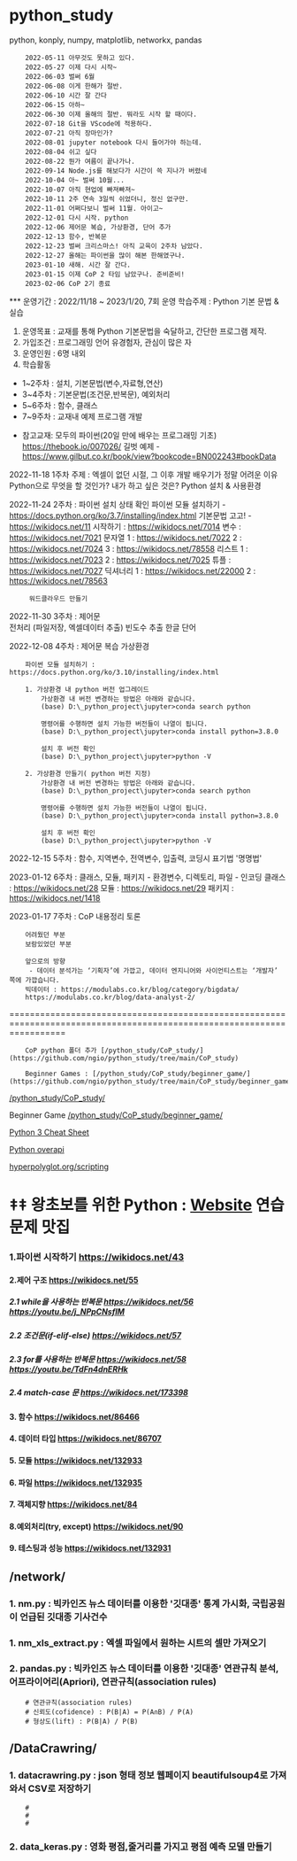 # python_study
python, konply, numpy, matplotlib, networkx, pandas


        2022-05-11 아무것도 못하고 있다. 
        2022-05-27 이제 다시 시작~
        2022-06-03 벌써 6월
        2022-06-08 이게 한해가 절반.
        2022-06-10 시간 잘 간다
        2022-06-15 아하~ 
        2022-06-30 이제 올해의 절반. 뭐라도 시작 할 때이다. 
        2022-07-18 Git을 VScode에 적용하다.
        2022-07-21 아직 장마인가?
        2022-08-01 jupyter notebook 다시 들어가야 하는데. 
        2022-08-04 쉬고 싶다
        2022-08-22 뭔가 여름이 끝나가나.
        2022-09-14 Node.js를 해보다가 시간이 쓱 지나가 버렸네
        2022-10-04 아~ 벌써 10월...
        2022-10-07 아직 현업에 빠져빠져~ 
        2022-10-11 2주 연속 3일씩 쉬었더니, 정신 없구만. 
        2022-11-01 어쩌다보니 벌써 11월. 아이고~
        2022-12-01 다시 시작. python
        2022-12-06 제어문 복습, 가상환경, 단어 추가
        2022-12-13 함수, 반복문
        2022-12-23 벌써 크리스마스! 아직 교육이 2주차 남았다. 
        2022-12-27 올해는 파이썬을 많이 해본 한해였구나.
        2023-01-10 새해. 시간 잘 간다.
        2023-01-15 이제 CoP 2 타임 남았구나. 준비준비!
        2023-02-06 CoP 2기 종료
        

*** 운영기간 : 2022/11/18 ~ 2023/1/20, 7회 운영 
   학습주제 : Python 기본 문법 & 실습				
1. 운영목표 : 교재를 통해 Python 기본문법을 숙달하고, 간단한 프로그램 제작.				
2. 가입조건 : 프로그래밍 언어 유경험자, 관심이 많은 자				
3. 운영인원 : 6명 내외				
4. 학습활동 		
 - 1~2주차 : 설치, 기본문법(변수,자료형,연산)
 - 3~4주차 : 기본문법(조건문,반복문), 예외처리
 - 5~6주차 : 함수, 클래스
 - 7~9주차 : 교재내 예제 프로그램 개발


 * 참고교재: 모두의 파이썬(20일 만에 배우는 프로그래밍 기초)  https://thebook.io/007026/
            길벗 예제 - https://www.gilbut.co.kr/book/view?bookcode=BN002243#bookData

        
        
2022-11-18
1주차 주제 : 엑셀이 없던 시절, 그 이후 
            개발 배우기가 정말 어려운 이유
            Python으로 무엇을 할 것인가? 
            내가 하고 싶은 것은?
            Python 설치 & 사용환경

2022-11-24
2주차 : 파이썬 설치 상태 확인 
        파이썬 모듈 설치하기 - https://docs.python.org/ko/3.7/installing/index.html
        기본문법 고고!   - https://wikidocs.net/11
           시작하기 : https://wikidocs.net/7014
           변수 : https://wikidocs.net/7021
           문자열 1 : https://wikidocs.net/7022
                  2 : https://wikidocs.net/7024
                  3 : https://wikidocs.net/78558
           리스트 1 : https://wikidocs.net/7023
                 2 : https://wikidocs.net/7025
            튜플 : https://wikidocs.net/7027
            딕셔너리 1 : https://wikidocs.net/22000
                    2 : https://wikidocs.net/78563
          
         워드클라우드 만들기


2022-11-30
3주차 : 제어문   
        전처리 (파일저장, 엑셀데이터 추출)
        빈도수 추출 한글 단어



2022-12-08
4주차 : 제어문 복습
        가상환경

        
        파이썬 모듈 설치하기 : https://docs.python.org/ko/3.10/installing/index.html

        1. 가상환경 내 python 버전 업그레이드
            가상환경 내 버전 변경하는 방법은 아래와 같습니다.
            (base) D:\_python_project\jupyter>conda search python
            
            명령어를 수행하면 설치 가능한 버전들이 나열이 됩니다.
            (base) D:\_python_project\jupyter>conda install python=3.8.0

            설치 후 버전 확인
            (base) D:\_python_project\jupyter>python -V

        2. 가상환경 만들기( python 버전 지정)
            가상환경 내 버전 변경하는 방법은 아래와 같습니다.
            (base) D:\_python_project\jupyter>conda search python
            
            명령어를 수행하면 설치 가능한 버전들이 나열이 됩니다.
            (base) D:\_python_project\jupyter>conda install python=3.8.0

            설치 후 버전 확인
            (base) D:\_python_project\jupyter>python -V


2022-12-15
5주차 : 함수, 지역변수, 전역변수, 입출력, 코딩시 표기법 '명명법'


2023-01-12
6주차 : 클래스, 모듈, 패키지
        - 환경변수, 디렉토리, 파일 
        - 인코딩
        클래스 : https://wikidocs.net/28
        모듈 : https://wikidocs.net/29
        패키지 : https://wikidocs.net/1418

2023-01-17
7주차 : CoP 내용정리 토론
        
        어려웠던 부분
        보람있었던 부분

        앞으로의 방향
         - 데이터 분석가는 ‘기획자’에 가깝고, 데이터 엔지니어와 사이언티스트는 ‘개발자’ 쪽에 가깝습니다. 
        빅데이터 : https://modulabs.co.kr/blog/category/bigdata/
        https://modulabs.co.kr/blog/data-analyst-2/




=======================================================================================================================



        CoP python 폴더 추가 [/python_study/CoP_study/](https://github.com/ngio/python_study/tree/main/CoP_study)
        
        Beginner Games : [/python_study/CoP_study/beginner_game/](https://github.com/ngio/python_study/tree/main/CoP_study/beginner_game)
        
        

[/python_study/CoP_study/](https://github.com/ngio/python_study/tree/main/CoP_study)

Beginner Game [/python_study/CoP_study/beginner_game/](https://github.com/ngio/python_study/tree/main/CoP_study/beginner_game)

[Python 3 Cheat Sheet](https://perso.limsi.fr/pointal/_media/python:cours:mementopython3-english.pdf)

[Python overapi](https://overapi.com/python)

[hyperpolyglot.org/scripting](https://hyperpolyglot.org/scripting)




# ‡‡ 왕초보를 위한 Python :       [Website](https://wikidocs.net/book/2)  연습문제 맛집
###    1.파이썬 시작하기           https://wikidocs.net/43
####    2.제어 구조                https://wikidocs.net/55
#####    2.1 while을 사용하는 반복문 https://wikidocs.net/56      https://youtu.be/j_NPpCNsfIM
#####    2.2 조건문(if-elif-else)   https://wikidocs.net/57
#####    2.3 for를 사용하는 반복문   https://wikidocs.net/58      https://youtu.be/TdFn4dnERHk
#####    2.4 match-case 문          https://wikidocs.net/173398
####    3. 함수                    https://wikidocs.net/86466
####    4. 데이터 타입             https://wikidocs.net/86707
####    5. 모듈                    https://wikidocs.net/132933
####    6. 파일                    https://wikidocs.net/132935
####    7. 객체지향                https://wikidocs.net/84
####    8.예외처리(try, except)    https://wikidocs.net/90
####    9. 테스팅과 성능            https://wikidocs.net/132931  




## /network/
### 1. nm.py : 빅카인즈 뉴스 데이터를 이용한 '깃대종' 통계 가시화, 국립공원이 언급된 깃대종 기사건수
### 1. nm_xls_extract.py : 엑셀 파일에서 원하는 시트의 셀만 가져오기
### 2. pandas.py : 빅카인즈 뉴스 데이터를 이용한 '깃대종' 연관규칙 분석, 어프라이어리(Apriori), 연관규칙(association rules)
        # 연관규칙(association rules)
        # 신뢰도(cofidence) : P(B|A) = P(A∩B) / P(A)
        # 형상도(lift) : P(B|A) / P(B)


## /DataCrawring/
### 1. datacrawring.py : json 형태 정보 웹페이지 beautifulsoup4로 가져와서 CSV로 저장하기
        #  
        #  
        #  
### 2. data_keras.py : 영화 평점,줄거리를 가지고 평점 예측 모델 만들기
